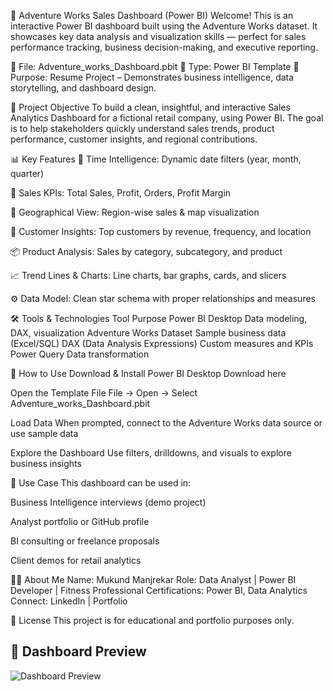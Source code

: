 🚀 Adventure Works Sales Dashboard (Power BI)
Welcome! This is an interactive Power BI dashboard built using the Adventure Works dataset. It showcases key data analysis and visualization skills — perfect for sales performance tracking, business decision-making, and executive reporting.

📁 File: Adventure_works_Dashboard.pbit
📌 Type: Power BI Template
🎯 Purpose: Resume Project – Demonstrates business intelligence, data storytelling, and dashboard design.

🧠 Project Objective
To build a clean, insightful, and interactive Sales Analytics Dashboard for a fictional retail company, using Power BI. The goal is to help stakeholders quickly understand sales trends, product performance, customer insights, and regional contributions.

📊 Key Features
📅 Time Intelligence: Dynamic date filters (year, month, quarter)

💸 Sales KPIs: Total Sales, Profit, Orders, Profit Margin

📍 Geographical View: Region-wise sales & map visualization

👥 Customer Insights: Top customers by revenue, frequency, and location

📦 Product Analysis: Sales by category, subcategory, and product

📈 Trend Lines & Charts: Line charts, bar graphs, cards, and slicers

⚙️ Data Model: Clean star schema with proper relationships and measures

🛠️ Tools & Technologies
Tool	Purpose
Power BI Desktop	Data modeling, DAX, visualization
Adventure Works Dataset	Sample business data (Excel/SQL)
DAX (Data Analysis Expressions)	Custom measures and KPIs
Power Query	Data transformation

📌 How to Use
Download & Install Power BI Desktop
Download here

Open the Template File
File → Open → Select Adventure_works_Dashboard.pbit

Load Data
When prompted, connect to the Adventure Works data source or use sample data

Explore the Dashboard
Use filters, drilldowns, and visuals to explore business insights

📂 Use Case
This dashboard can be used in:

Business Intelligence interviews (demo project)

Analyst portfolio or GitHub profile

BI consulting or freelance proposals

Client demos for retail analytics

👨‍💻 About Me
Name: Mukund Manjrekar
Role: Data Analyst | Power BI Developer | Fitness Professional
Certifications: Power BI, Data Analytics
Connect: LinkedIn | Portfolio

📃 License
This project is for educational and portfolio purposes only.

## 📸 Dashboard Preview

![Dashboard Preview]([dashboard_preview.png](https://github.com/Mukund90m/Adventure-works-dashboard/blob/main/adventure%20works%20dashboard.png))
